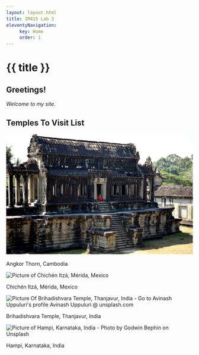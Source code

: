 ```yaml
---
layout: layout.html
title: IM415 Lab 3 
eleventyNavigation:
     key: Home
     order: 1
---
```

<div class="heading">
<h1>{{ title }}</h1>
</div>

<div class="title">

## Greetings! 

*Welcome to my site.*

## Temples To Visit List

</div>

<div class="picsRow1">
<div class="pics">
<img src="/img/angkorThorn.jpg" alt="Picture Of Angkor Thorn, Cambodia - marv-watson-UfK0P6WygEE-unsplash">
<p>Angkor Thorn, Cambodia</p>
</div>
<div class="pics">
<img src="/img/chichan.jpg" alt="Picture of Chichén Itzá, Mérida, Mexico">
<p>Chichén Itzá, Mérida, Mexico</p>
</div>
</div>

<div class="picsRow1">
<div class="pics">
<img src="/img/brihadishvara.jpg" alt="Picture Of Brihadishvara Temple, Thanjavur, India - Go to Avinash Uppuluri's profile
Avinash Uppuluri @ unsplash.com">
<p>Brihadishvara Temple, Thanjavur, India</p>
</div>
<div class="pics">
<img src="/img/godwin.jpg" alt="Picture of Hampi, Karnataka, India - Photo by Godwin Bephin on Unsplash">
<p>Hampi, Karnataka, India</p>
</div>
</div>


